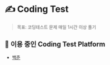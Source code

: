 # ✍ Coding Test
> 목표: 코딩테스트 문제 매일 1시간 이상 풀기

## 🧩 이용 중인 Coding Test Platform
- [백준](https://www.acmicpc.net/)
